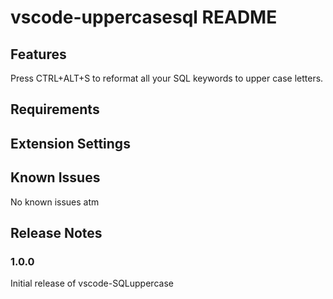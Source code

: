 # vscode-uppercasesql README

## Features

Press CTRL+ALT+S to reformat all your SQL keywords to upper case letters.

## Requirements


## Extension Settings

## Known Issues

No known issues atm

## Release Notes

### 1.0.0

Initial release of vscode-SQLuppercase

